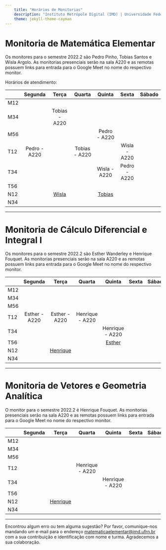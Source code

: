 ```yaml
---
    title: "Horários de Monitorias"
    description: "Instituto Metrópole Digital (IMD) | Universidade Federal do Rio Grande do Norte (UFRN)"
    theme: jekyll-theme-cayman
---
```

# Monitoria de Matemática Elementar
Os monitores para o semestre 2022.2 são Pedro Pinho, Tobias Santos e Wisla Argolo. As monitorias presenciais serão na sala A220 e as remotas possuem links para entrada para o Google Meet no nome do respectivo monitor.

Horários de atendimento:

|     | Segunda |   Terça  | Quarta |  Quinta  |   Sexta  | Sábado | 
|-----|:-------:|:--------:|:------:|:--------:|:--------:|:------:|
| M12 |         |          |        |          |          |        |
| M34 |         |Tobias - A220|        |          |          |        |
| M56 |         |          |        |Pedro - A220|          |        |
| T12 |Pedro - A220|          |Tobias - A220|          |Wisla - A220|        |
| T34 |         |          |        |Wisla - A220|Pedro - A220|        |
| T56 |         |          |        |          |          |        |
| N12 |         |[Wisla](http://meet.google.com/yqx-ymmn-abp)|        |[Tobias](http://meet.google.com/kkd-gmft-oog)|          |        |
| N34 |         |          |        |          |          |        |

---

# Monitoria de Cálculo Diferencial e Integral I
Os monitores para o semestre 2022.2 são Esther Wanderley e Henrique Fouquet. As monitorias presenciais serão na sala A220 e as remotas possuem links para entrada para o Google Meet no nome do respectivo monitor.



|     | Segunda |   Terça  | Quarta |  Quinta  |   Sexta  |   Sábado |
|-----|:-------:|:--------:|:------:|:--------:|:--------:|:--------:|
| M12 |         |          |        |          |          |          |
| M34 |         |          |        |          |          |          |
| M56 |         |          |        |          |          |          |
| T12 |Esther - A220|Esther - A220|Henrique - A220|          |          |          |
| T34 |         |          |        |Henrique - A220|          |          |
| T56 |         |          |        |[Esther](http://meet.google.com/abd-sezu-rhi)|          |          |
| N12 |         |[Henrique](http://meet.google.com/tyy-rycs-akz)|        |          |          |          |
| N34 |         |          |        |          |          |          |

--- 

# Monitoria de Vetores e Geometria Analítica
O monitor para o semestre 2022.2 é Henrique Fouquet. As monitorias presenciais serão na sala A220 e as remotas possuem links para entrada para o Google Meet no nome do respectivo monitor.



|     | Segunda |   Terça  | Quarta |  Quinta  |   Sexta  |   Sábado |
|-----|:-------:|:--------:|:------:|:--------:|:--------:|:--------:|
| M12 |         |          |        |          |          |          |
| M34 |         |          |        |          |          |          |
| M56 |         |          |        |          |          |          |
| T12 |         |          |Henrique - A220|          |          |          |
| T34 |         |          |        |Henrique - A220|          |          |
| T56 |         |          |        |          |          |          |
| N12 |         |[Henrique](http://meet.google.com/tyy-rycs-akz)|        |          |          |          |
| N34 |         |          |        |          |          |          |

--- 
Encontrou algum erro ou tem alguma sugestão? Por favor, comunique-nos mandando um e-mail para o endereço [matematicaelementar@imd.ufrn.br](mailto:matematicaelementar@imd.ufrn.br) com a sua contribuição e identificação com nome e turma. Agradecemos a sua colaboração.
